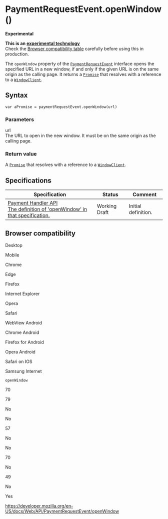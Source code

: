 # PaymentRequestEvent.openWindow()

**Experimental**

**This is an [experimental technology](https://developer.mozilla.org/en-US/docs/MDN/Guidelines/Conventions_definitions#experimental)**  
Check the [Browser compatibility table](#browser_compatibility) carefully before using this in production.

The `openWindow` property of the [`PaymentRequestEvent`](../paymentrequestevent) interface opens the specified URL in a new window, if and only if the given URL is on the same origin as the calling page. It returns a [`Promise`](https://developer.mozilla.org/en-US/docs/Web/JavaScript/Reference/Global_Objects/Promise) that resolves with a reference to a [`WindowClient`](../windowclient).

## Syntax

    var aPromise = paymentRequestEvent.openWindow(url)

### Parameters

url  
The URL to open in the new window. It must be on the same origin as the calling page.

### Return value

A [`Promise`](https://developer.mozilla.org/en-US/docs/Web/JavaScript/Reference/Global_Objects/Promise) that resolves with a reference to a [`WindowClient`](../windowclient).

## Specifications

<table><thead><tr class="header"><th>Specification</th><th>Status</th><th>Comment</th></tr></thead><tbody><tr class="odd"><td><a href="https://w3c.github.io/payment-handler/#openwindow-method">Payment Handler API<br />
<span class="small">The definition of 'openWindow' in that specification.</span></a></td><td><span class="spec-wd">Working Draft</span></td><td>Initial definition.</td></tr></tbody></table>

## Browser compatibility

Desktop

Mobile

Chrome

Edge

Firefox

Internet Explorer

Opera

Safari

WebView Android

Chrome Android

Firefox for Android

Opera Android

Safari on IOS

Samsung Internet

`openWindow`

70

79

No

No

57

No

No

70

No

49

No

Yes

<a href="https://developer.mozilla.org/en-US/docs/Web/API/PaymentRequestEvent/openWindow" class="_attribution-link">https://developer.mozilla.org/en-US/docs/Web/API/PaymentRequestEvent/openWindow</a>
